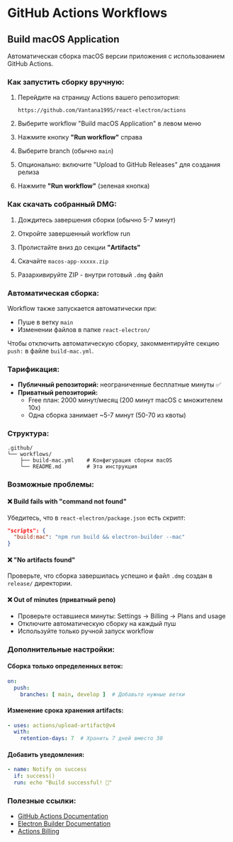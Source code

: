 # GitHub Actions Workflows

## Build macOS Application

Автоматическая сборка macOS версии приложения с использованием GitHub Actions.

### Как запустить сборку вручную:

1. Перейдите на страницу Actions вашего репозитория:
   ```
   https://github.com/Vantana1995/react-electron/actions
   ```

2. Выберите workflow "Build macOS Application" в левом меню

3. Нажмите кнопку **"Run workflow"** справа

4. Выберите branch (обычно `main`)

5. Опционально: включите "Upload to GitHub Releases" для создания релиза

6. Нажмите **"Run workflow"** (зеленая кнопка)

### Как скачать собранный DMG:

1. Дождитесь завершения сборки (обычно 5-7 минут)

2. Откройте завершенный workflow run

3. Пролистайте вниз до секции **"Artifacts"**

4. Скачайте `macos-app-xxxxx.zip`

5. Разархивируйте ZIP - внутри готовый `.dmg` файл

### Автоматическая сборка:

Workflow также запускается автоматически при:
- Пуше в ветку `main`
- Изменении файлов в папке `react-electron/`

Чтобы отключить автоматическую сборку, закомментируйте секцию `push:` в файле `build-mac.yml`.

### Тарификация:

- **Публичный репозиторий:** неограниченные бесплатные минуты ✅
- **Приватный репозиторий:**
  - Free план: 2000 минут/месяц (200 минут macOS с множителем 10x)
  - Одна сборка занимает ~5-7 минут (50-70 из квоты)

### Структура:

```
.github/
└── workflows/
    ├── build-mac.yml    # Конфигурация сборки macOS
    └── README.md        # Эта инструкция
```

### Возможные проблемы:

#### ❌ Build fails with "command not found"
Убедитесь, что в `react-electron/package.json` есть скрипт:
```json
"scripts": {
  "build:mac": "npm run build && electron-builder --mac"
}
```

#### ❌ "No artifacts found"
Проверьте, что сборка завершилась успешно и файл `.dmg` создан в `release/` директории.

#### ❌ Out of minutes (приватный репо)
- Проверьте оставшиеся минуты: Settings → Billing → Plans and usage
- Отключите автоматическую сборку на каждый пуш
- Используйте только ручной запуск workflow

### Дополнительные настройки:

#### Сборка только определенных веток:
```yaml
on:
  push:
    branches: [ main, develop ]  # Добавьте нужные ветки
```

#### Изменение срока хранения artifacts:
```yaml
- uses: actions/upload-artifact@v4
  with:
    retention-days: 7  # Хранить 7 дней вместо 30
```

#### Добавить уведомления:
```yaml
- name: Notify on success
  if: success()
  run: echo "Build successful! 🎉"
```

### Полезные ссылки:

- [GitHub Actions Documentation](https://docs.github.com/en/actions)
- [Electron Builder Documentation](https://www.electron.build/)
- [Actions Billing](https://docs.github.com/en/billing/managing-billing-for-github-actions/about-billing-for-github-actions)
